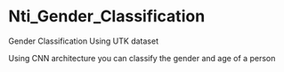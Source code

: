 # Nti_Gender_Classification
Gender Classification Using UTK dataset

Using CNN architecture you can classify the gender and age of a person 
